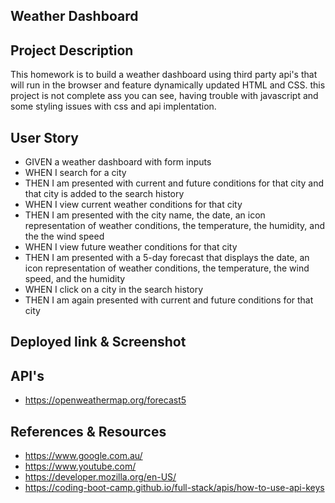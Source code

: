 Weather Dashboard
-

**Project Description**
-
This homework is to build a weather dashboard using third party api's that will run in the browser and feature dynamically updated HTML and CSS.
this project is not complete ass you can see, having trouble with javascript and some styling issues with css and api implentation.

 
**User Story**
-
- GIVEN a weather dashboard with form inputs
- WHEN I search for a city
- THEN I am presented with current and future conditions for that city and that city is added to the search history
- WHEN I view current weather conditions for that city
- THEN I am presented with the city name, the date, an icon representation of weather conditions, the temperature, the humidity, and the the wind speed
- WHEN I view future weather conditions for that city
- THEN I am presented with a 5-day forecast that displays the date, an icon representation of weather conditions, the temperature, the wind speed, and the humidity
- WHEN I click on a city in the search history
- THEN I am again presented with current and future conditions for that city

**Deployed link & Screenshot**
-

**API's**
-
- https://openweathermap.org/forecast5

**References & Resources**
-
- https://www.google.com.au/
- https://www.youtube.com/
- https://developer.mozilla.org/en-US/
- https://coding-boot-camp.github.io/full-stack/apis/how-to-use-api-keys


